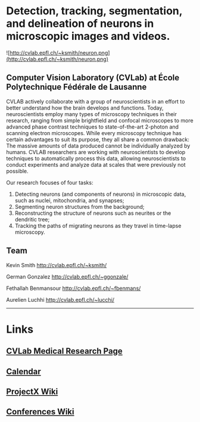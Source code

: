 # Detection, tracking, segmentation, and delineation of neurons in microscopic images and videos. #
![http://cvlab.epfl.ch/~ksmith/neuron.png](http://cvlab.epfl.ch/~ksmith/neuron.png)

## Computer Vision Laboratory (CVLab) at École Polytechnique Fédérale de Lausanne ##

CVLAB actively collaborate with a group of neuroscientists in an effort to better understand how the brain develops and functions. Today, neuroscientists employ many types of microscopy techniques in their research, ranging from simple brightfield and confocal microscopes to more advanced phase contrast techniques to state-of-the-art 2-photon and scanning electron microscopes. While every microscopy technique has certain advantages to suit its purpose, they all share a common drawback: The massive amounts of data produced cannot be individually analyzed by humans. CVLAB researchers are working with neuroscientists to develop techniques to automatically process this data, allowing neuroscientists to conduct experiments and analyze data at scales that were previously not possible.

Our research focuses of four tasks:
  1. Detecting neurons (and components of neurons) in microscopic data, such as nuclei, mitochondria, and synapses;
  1. Segmenting neuron structures from the background;
  1. Reconstructing the structure of neurons such as neurites or the dendritic tree;
  1. Tracking the paths of migrating neurons as they travel in time-lapse microscopy.

## Team ##

Kevin Smith http://cvlab.epfl.ch/~ksmith/

German Gonzalez http://cvlab.epfl.ch/~ggonzale/

Fethallah Benmansour http://cvlab.epfl.ch/~fbenmans/

Aurelien Luchhi http://cvlab.epfl.ch/~lucchi/

---

# Links #
## [CVLab Medical Research Page](http://cvlab.epfl.ch/research/medical/neurons/) ##
## [Calendar](http://www.google.com/calendar/embed?src=ufd764sul6msnmpdo15l1eoglg%40group.calendar.google.com&ctz=Europe/Zurich) ##
## [ProjectX Wiki](http://code.google.com/p/neurons/wiki/ProjectX) ##
## [Conferences Wiki](http://code.google.com/p/neurons/wiki/Conferences) ##
